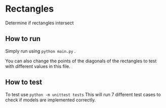 # Rectangles
Determine if rectangles intersect

## How to run
Simply run using ``python main.py`` .

You can also change the points of the diagonals of the rectangles to 
test with different values in this file. 

## How to test
To test use ``python -m unittest tests``
This will run 7 different test cases to check if models are implemented correctly.